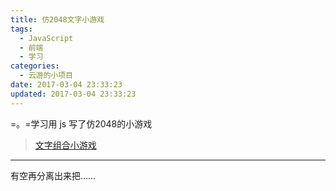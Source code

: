 ```yaml
---
title: 仿2048文字小游戏
tags:
  - JavaScript
  - 前端
  - 学习
categories:
  - 云游的小项目
date: 2017-03-04 23:33:23
updated: 2017-03-04 23:33:23
---
```


=。=学习用 js 写了仿2048的小游戏

> [文字组合小游戏](http://calligraphy.yunyoujun.cn/combination/)

---

有空再分离出来把……